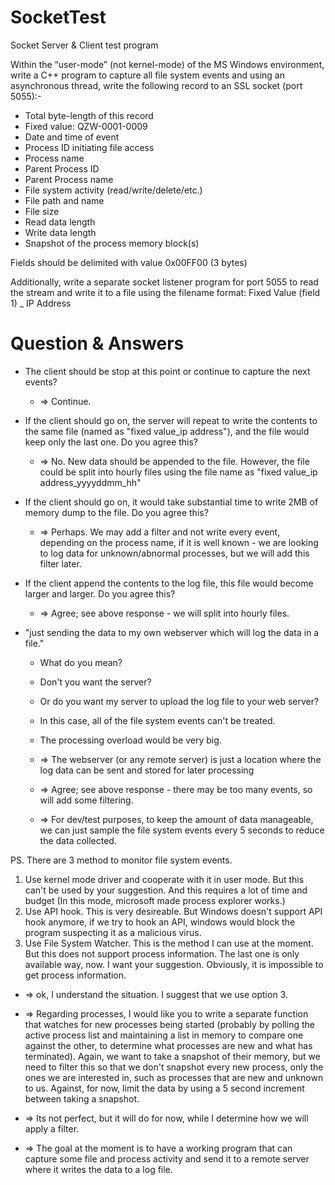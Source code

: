 # SocketTest

Socket Server &amp; Client test program

Within the “user-mode” (not kernel-mode) of the MS Windows environment,
write a C++ program to capture all file system events and using an
asynchronous thread, write the following record to an SSL socket (port
5055):-

- Total byte-length of this record
- Fixed value: QZW-0001-0009
- Date and time of event
- Process ID initiating file access
- Process name
- Parent Process ID
- Parent Process name
- File system activity (read/write/delete/etc.)
- File path and name
- File size
- Read data length
- Write data length
- Snapshot of the process memory block(s)

Fields should be delimited with value 0x00FF00 (3 bytes)

Additionally, write a separate socket listener program for port 5055 to
read the stream and write it to a file using the filename format: Fixed
Value (field 1) _ IP Address

# Question & Answers

- The client should be stop at this point or continue to capture the next events?
  - =>  Continue.

- If the client should go on, the server will repeat to write the contents to the same file (named as "fixed value_ip address"), and the file would keep only the last one. Do you agree this?
  - =>  No. New data should be appended to the file. However, the file could be split into hourly files using the file name as "fixed value_ip address_yyyyddmm_hh"

- If the client should go on, it would take substantial time to write 2MB of memory dump to the file. Do you agree this?
  - => Perhaps. We may add a filter and not write every event, depending on the process name, if it is well known - we are looking to log data for unknown/abnormal processes, but we will add this filter later.

- If the client append the contents to the log file, this file would become larger and larger. Do you agree this?
  - => Agree; see above response - we will split into hourly files.



- "just sending the data to my own webserver which will log the data in a file."
  - What do you mean?
  - Don't you want the server?
  - Or do you want my server to upload the log file to your web server?
  - In this case, all of the file system events can't be treated.
  - The processing overload would be very big.


  - => The webserver (or any remote server) is just a location where the log data can be sent and stored for later processing
  - => Agree; see above response - there may be too many events, so will add some filtering.
  - => For dev/test purposes, to keep the amount of data manageable, we can just sample the file system events every 5 seconds to reduce the data collected.


PS.
There are 3 method to monitor file system events.
1. Use kernel mode driver and cooperate with it in user mode. But this can't be used by your suggestion. And this requires a lot of time and budget (In this mode, microsoft made process explorer works.)
2. Use API hook. This is very desireable. But Windows doesn't support API hook anymore, if we try to hook an API, windows would block the program suspecting it as a malicious virus.
3. Use File System Watcher. This is the method I can use at the moment. But this does not support process information.
The last one is only available way, now. I want your suggestion.
Obviously, it is impossible to get process information.

- => ok, I understand the situation. I suggest that we use option 3.

- => Regarding processes, I would like you to write a separate function that watches for new processes being started (probably by polling the active process list and maintaining a list in memory to compare one against the other, to determine what processes are new and what has terminated). Again, we want to take a snapshot of their memory, but we need to filter this so that we don't snapshot every new process, only the ones we are interested in, such as processes that are new and unknown to us. Against, for now, limit the data by using a 5 second increment between taking a snapshot.

- => Its not perfect, but it will do for now, while I determine how we will apply a filter.

- => The goal at the moment is to have a working program that can capture some file and process activity and send it to a remote server where it writes the data to a log file.
